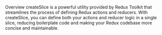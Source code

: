 Overview
createSlice is a powerful utility provided by Redux Toolkit that streamlines the process of defining Redux actions and reducers. With createSlice, you can define both your actions and reducer logic in a single slice, reducing boilerplate code and making your Redux codebase more concise and maintainable.